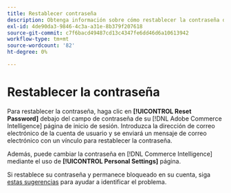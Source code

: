 ```yaml
---
title: Restablecer contraseña
description: Obtenga información sobre cómo restablecer la contraseña de un usuario.
exl-id: 4de90da3-9846-4c3a-a31e-8b379f207618
source-git-commit: c7f6bacd49487cd13c4347fe6dd46d6a10613942
workflow-type: tm+mt
source-wordcount: '82'
ht-degree: 0%

---
```


# Restablecer la contraseña

Para restablecer la contraseña, haga clic en **[!UICONTROL Reset Password]** debajo del campo de contraseña de su [!DNL Adobe Commerce Intelligence] página de inicio de sesión. Introduzca la dirección de correo electrónico de la cuenta de usuario y se enviará un mensaje de correo electrónico con un vínculo para restablecer la contraseña.

Además, puede cambiar la contraseña en [!DNL Commerce Intelligence] mediante el uso de **[!UICONTROL Personal Settings]** página.

Si restablece su contraseña y permanece bloqueado en su cuenta, siga [estas sugerencias](https://experienceleague.adobe.com/docs/commerce-knowledge-base/kb/troubleshooting/miscellaneous/troubleshooting-mbi-account-lockout.html) para ayudar a identificar el problema.
